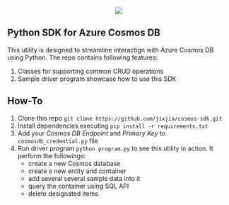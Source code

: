
<p align="center">
  <img src="https://jixjiastorage.blob.core.windows.net/blog-resources/cosmos-sdk-for-python/title.jpg">
</p>

## Python SDK for Azure Cosmos DB
This utility is designed to streamline interactign with Azure Cosmos DB using Python. The repo contains following features:

1. Classes for supporting common CRUD operations
2. Sample driver program showcase how to use this SDK


## How-To

1. Clone this repo `git clone https://github.com/jixjia/cosmos-sdk.git` 
2. Install dependencies executing `pip install -r requirements.txt`
3. Add your *Cosmos DB Endpoint* and *Primary Key* to `cosmosdb_credential.py` file
4. Run driver program `python program.py` to see this utility in action. It perform the followings:
    - create a new Cosmos database 
    - create a new entity and container 
    - add several several sample data into it
    - query the container using SQL API
    - delete designated items
